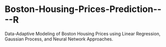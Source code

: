 # Boston-Housing-Prices-Prediction----R
Data-Adaptive Modeling of Boston Housing Prices using Linear Regression, Gaussian Process, and Neural Network Approaches.
